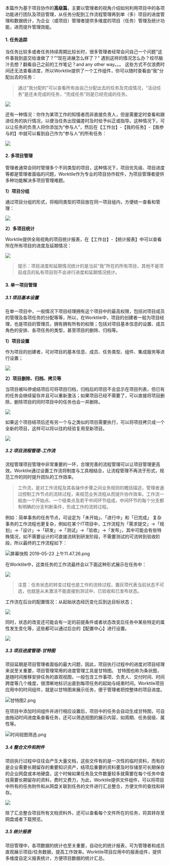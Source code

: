 本篇作为基于项目协作的**高级篇**，主要以管理者的视角介绍如何利用项目中的各项功能进行团队及项目管理，从任务分配到工作流程管理再到单（多）项目的进度管理和数据统计，为企业（或项目）管理者提供多维度的项目（任务）管理及统计功能，进而提升管理效能。

#### 1. 任务追踪

当任务比较多或者任务持续周期比较长时，很多管理者经常会问自己一个问题“这件事我到底交给谁做了？”“现在进展怎么样了？”
遇到这样的情况怎么办？绞尽脑汁去想？翻看自己之前的工作笔记？and any other way。。。
这些方式不仅浪费时间还无法查看进度，所以Worktile提供了一个工作组件，你可以随时查看由“我”分配出去的任务：

> 通过“我分配的”可以查看所有由自己分配出去的任务及完成情况，“活动任务”是还未完成的任务，“完成任务”则是已经完成的任务。

![](/assets/项目-任务分配.png)

还有一种情况：你作为某项工作的知情者而非直接负责人，但是需要定时查看和跟进任务的执行情况，以便当任务出现偏差时及时给予纠正或指导。这种情况下，可以让任务的负责人将你添加为“参与人”，然后在【工作台】-【我的任务】-【我参与的】中就可以看到自己作为“参与人”的所有任务：

![](/assets/项目-任务参与者.png)


#### 2. 多项目管理

管理者通常会同时管理多个不同类型的项目，这种情况下，项目优先级、项目进度等都是管理者面临的问题，Worktile作为专业的项目协作软件，为项目管理者提供多种功能解决多项目管理难题。

**1）项目分组**

通过项目分组的形式，将相同类型的项目放在同一项目组内，方便统一查看和管理：

![](/assets/项目-项目分组.png)

**2）多项目统计**

Worktile提供全局视角的项目统计报表，在【工作台】-【统计报表】中可以查看所在所有项目的进度及延期情况：

![](/assets/项目-多项目统计.png)

>提示：项目进度和延期情况统计的是当前“我”所在的所有项目，其他不是项目成员的私有项目则不会进行进度和延期情况统计。

#### 3. 单一项目管理

##### 3.1 项目基本设置

在单一项目中，一般情况下项目经理拥有这个项目中的最高权限，包括对项目成员的管理及各项任务的分配等等，所以，在Worktile中，项目的创建者一般为项目经理，也是项目的管理员，拥有拥有所有的权限；包括对项目基本信息的设置、成员角色的安排、各项任务的类型，甚至项目的删除、归档等。

**1）项目设置**

作为项目的创建者，可对项目的基本信息、成员、任务类型、组件、集成服务等进行设置；

![](/assets/项目-项目设置.png)

**2）项目删除、归档、拷贝等**

当项目被叫停或结项后可将项目归档，归档后的项目不会显示在项目列表，但已有的任务会继续留存并且可以重新激活；如果项目已经不需要了，可以直接将项目删除，删除项目的同时项目中的任务也会一并删除。

![](/assets/项目-归档删除.png)

如果这个项目结项后还有另一个与之类似的项目需要执行，可以将项目拷贝成一个全新的项目，这样可以将以往的经验复用至新项目。

![](/assets/项目-拷贝项目.png)

##### 3.2 项目流程管理-工作流

流程管理项目管理中非常重要的一环，合理完善的流程管理可以让项目管理更高效。Worktile通过设置工作流将制度与工具相结合，让流程管理不再流于形式，规范工作的同时提升团队的工作效率。

> 工作流，是对工作流程及其各操作步骤之间业务规则的概括描述，管理者通过控制工作节点的流转过程，来规范业务流程从而提升协作效率。工作流一般由一个开始点、一个结束点及若干中间环节组成，中间环节的每个分支都有明确的分支判断条件，形成工作的流转过程。

例如：简单事务的任务节点，可设定为「未开始」、「进行中」和「已完成」
复杂事务的工作流程也更复杂，例如在某个IT项目中，工作流程为「需求提交」→「规划」→「设计」→「研发」→「测试」→「验收」→「发布」，其中可能会有些特殊情况，如不需要设计的可直接流转到研发阶段，不需要测试的可流转到验收阶段，所以最终的工作流程如下：

![屏幕快照 2019-05-23 上午11.47.26.png](https://wt-box.worktile.com/public/247b766f-2b36-4729-afb7-913428b8bf42)

在Worktile中，这类任务的工作流最终会以下面这种形式展示在任务中：

![](/assets/项目-工作流.png)

> 注意：任务状态的转变过程也是工作的流转过程，置灰项代表当前状态不可选，也就是从未激活不能直接到测试中、已验收和已发布状态。

工作流在后台的配置情况：从起始状态经历变化后到达目标状态；

![](/assets/项目-工作流设置.png)

同时，状态的改变还可能会有一定的前提条件或者状态改变后任务中某些特定的属性发生变化等，这些都可以通过后台的【配置中心】进行设置。

![](/assets/项目-流转条件.png)

##### 3.3 项目进度管理-甘特图

项目延期是项目管理者面临的最大问题，因此，项目执行过程中的进度对项目经理来说至关重要，项目管理常用的进度管理工具是甘特图。
甘特图也称为条状图，是随时间推移安排任务的直观视图，一般包含工作事项、负责人、交付时间、时间跨度等几个维度，很清晰地标识出直到每项任务的起始与结束时间。Worktile项目应用中的时间组件，就是以甘特图来展示任务，便于管理者把控整体的项目进度。

![甘特图2.png](https://wt-box.worktile.com/public/a53537bf-cef4-4653-89eb-41ed9c1b41ea)

在项目中添加时间组件并进行相应设置后，项目中的任务会自动生成甘特图，可自由拖动时间进度条查看任务，还可以筛选视图的展示内容，如周期、任务层级、属性等。

![时间视图筛选.png](https://wt-box.worktile.com/public/a8ec95fc-39a9-4c05-be10-55c24857cef9)

##### 3.4 整合文件和附件

项目执行过程中往往会产生大量文档，这些文件有的是一次性的临时资料，而有的是企业需要长期留存的重要知识资产，结项后重要的资料要及时存储至可长期保存的企业网盘或本地硬盘，这个时候如果任务及文件数量较多就需要在每个任务中查找需要长期留存的资料，费时又费力，为此，Worktile提供文件组件，可以将项目中所有的任务附件和从网盘关联到任务的文件进行汇总整合，方便文件的查找和转存。

![](/assets/项目-文件整合.png)

除了汇总整合项目所有文档资料外，还可以查看每个文件所在的任务，将其转存至网盘或者下载预览。

##### 3.5 统计报表

项目管理中，各项数据的统计也至关重要，自动化的统计报表，可为管理者和成员直观展示项目/任务数据，提高工作效率。Worktile项目应用中的报表组件，提供多维度自定义报表统计，方便项目数据的统计汇总。







 